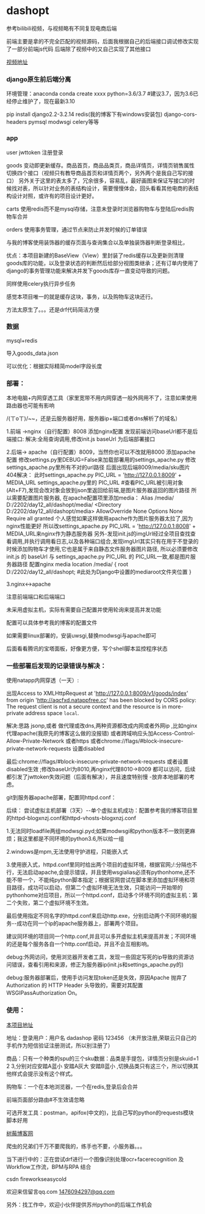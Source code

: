# dashopt

参考bilibili视频，与视频略有不同复现电商后端

前端主要是拿的不完全匹配的视频源码，后面我根据自己的后端接口调试修改实现了一部分前端js代码
后端除了视频中的又自己实现了其他接口


[视频地址](https://www.bilibili.com/video/BV1ee411p7LD?spm_id_from=333.999.0.0&vd_source=16c42409242358fc5a48ba5c09dc17a0)

### django原生前后端分离



环境管理：anaconda
conda create xxxx python=3.6/3.7  #建议3.7，因为3.6已经停止维护了，现在最新3.10

pip install django2.2-3.2.14 redis(我的博客下有windows安装包) django-cors-headers pymsql modwsgi celery等等

### app

user  jwttoken 注册登录

goods   变动即更新缓存。商品首页，商品品类页，商品详情页，详情页销售属性切换四个接口（视频只有教导商品首页和详情页两个，另外两个是我自己写的接口）
        另外关于这里的表太多了，冗余很多，容易乱，最好画图来保证写接口的时候找对表，所以针对业务的表结构设计，需要慢慢体会，回头看看其他电商的表结构设计对照，或许有的项目设计更好。

carts  使用redis而不是mysql存储，注意未登录时浏览器购物车与登陆后redis购物车合并

orders    使用事务管理，通过节点来防止并发时候的订单错误

与我的博客使用装饰器的缓存页面与查询集合以及单独装饰器判断登录相比，

优点：本项目新建的BaseView（View）里封装了redis缓存以及更新则清理goods库的功能，以及登录状态的判断然后给部分视图类继承；还有订单内使用了django的事务管理功能来解决并发下goods库存一直变动导致的问题。

同样使用celery执行异步任务

感觉本项目唯一的就是缓存这块，事务，以及购物车这块还行。

方法太原生了。。。还是drf代码简洁方便



### 数据

mysql+redis   

导入goods_data.json

可以优化：根据实际精简model字段长度



### 部署：

本地电脑+内网穿透工具（家里宽带不用内网穿透一般外网用不了，注意如果使用路由器也可能有影响

/(ㄒoㄒ)/~~，还是云服务器好用，服务器ip+端口或者dns解析了的域名）

1.前端  ->nginx（自行配置）8008
    添加nginx配置
    发现前端访问baseUrl都不是后端接口:
    解决:全局查询调用,修改init.js baseUrl 为后端部署接口
    
    

2.后端-> apache（自行配置）8009，当然你也可以不改就用8000
    添加apache配置
    修改settings.py里DEBUG=False来加载部署用的settings_apache.py
    修改settings_apache.py里所有不对的url路径
    后面出现后端8009/media/sku图片404解决： 此时settings_apache.py PIC_URL = 'http://127.0.0.1:8009' + MEDIA_URL
    settings_apache.py里的 PIC_URL #查看PIC_URL被引用对象(Alt+F7),发现会改对象会放到json里返回给前端,是图片服务器返回的图片路径
    所以需要配置图片服务器,
    在apache配置项里添加media：
    Alias /media/ D:/2202/day12_all/dashopt/media/
    <Directory D:/2202/day12_all/dashopt/media>
    AllowOverride None
    Options None
    Require all granted
    </Directory>
    个人感觉如果这样做用apache作为图片服务器太拉了,因为nginx性能更好
    所以改settings_apache.py PIC_URL = 'http://127.0.0.1:8008' + MEDIA_URL来nginx作为静态服务器
    另外-发现init.js的imgUrl经过全项目查找查看调用,并执行调用看日志,以及各种端口组合,发现imgUrl其实只有在用于不登录的时候添加购物车才使用,它也是属于来自静态文件服务器图片路径,
    所以必须要修改init.js 的 baseUrl 与 settings_apache.py PIC_URL 的 PIC_URL一致,都是图片服务器路径
    配置nginx media
    location /media/ {
            root D:/2202/day12_all/dashopt; #此处为Django中设置的mediaroot文件夹位置
        }
    

3.nginx<->apache

注意前端端口和后端端口

未采用虚拟主机，实际有需要自己配置并使用轮询来提高并发功能

配置可以具体参考我的博客的配置文件

如果需要linux部署的，安装uwsgi,替换modwsgi与apache即可

后面看看腾讯的宝塔面板，好像更方便，写个shell脚本监控程序状态





### 一些部署后发现的记录错误与解决：

使用natapp内网穿透（一天）:

出现Access to XMLHttpRequest at 'http://127.0.0.1:8009/v1/goods/index' from origin 'http://aqcfxd.natappfree.cc' has been blocked by CORS policy: The request client is not a secure context and the resource is in more-private address space `local`.

解决:思路 jsonp,或者 做代理或改dns,两种资源都改成内网或者外网ip ,比如nginx代理apache(我原先的博客这么做的没报错)  或者跨域响应头加Access-Control-Allow-Private-Network 或者https 或者chrome://flags/#block-insecure-private-network-requests 设置disabled

最后:chrome://flags/#block-insecure-private-network-requests 或者设置disabled生效 ;修改baseUrl为8010,再nginx代理8010->8009
都可以访问，后续都引发了jwttoken失效问题（后面有解决），并且速度特别慢 -放弃本地部署的考虑。

git到服务器apache部署，配置同httpd.conf：

后续： 尝试虚拟主机部署（3天）--单个虚拟主机成功：配置参考我的博客项目里的httpd-blogxnzj.conf和httpd-vhosts-blogxnzj.conf

 1.无法同时loadfile两组modwsgi.pyd;如果modwsgi和python版本不一致则更麻烦；我这里都是不同环境的python3.6,所以给一组

 2.windows是mpm,无法使用守护进程，只能嵌入式

 3.使用嵌入式，httpd.conf里同时给出两个项目的虚拟环境，根据官网;/:分隔也不行，无法启动apache,会提示错误，并且使用wsgialias必须有pythonhome,还不能不带一个，不能纯python脚本指定；根据官网尝试在脚本里添加虚拟环境和项目路径，成功可以启动，但第二个虚拟环境无法生效，只能访问一开始带的pythonhome对应项目，所以一个httpd.conf，启动多个环境不同的虚拟主机：第二个失败，第二个虚拟环境不生效。

最后使用指定不同名字的httpd.conf来启动http.exe，分别启动两个不同环境的服务--成功在同一个ip的apache服务器上，部署两个项目。

建议同环境的项目同一个http.conf,并且可以多开虚拟主机来提高并发；不同环境的还是每个服务各自一个http.conf启动，并且不会互相影响。



debug:外网访问，使用浏览器开发者工具，发现一些固定写死的ip导致的资源访问错误，查看引用和来源，修正为服务器ip(init.js和settings_apache.py的)

debug:服务器部署后，使用手访问发现token还是失效，原因Apache 抛弃了 Authorization 的 HTTP Header 头导致的，需要对其配置WSGIPassAuthorization On。





### 使用：

[本项目地址](http://101.34.15.153:8008)

地址：登录用户：用户名 dadashop  密码 123456   （未开放注册,荣联云只自己的手机作为短信验证注册测试，所以别注册了）

商品：只有一个种类的spu的三个sku数据：品类是手提包，详情页分别是skuid=1 2 3,分别对应安踏A蓝小 安踏A灰大 安踏B蓝小 ,切换品类只有这三个，所以切换其他样式会提示没有这个样式。

购物车：一个在本地浏览器，一个在redis,登录后会合并

前端页面部分路由#不生效请忽略










可选开发工具：postman，apifox(中文的)，比自己写的python的requests模块脚本好用



[树莓博客网](http://101.34.15.153)

爬虫的兄弟们千万不要爬我的，练手也不要，小服务器。。。

当下进行中的：正在尝试drf进行一个图像识别处理ocr+facerecognition 及Workflow工作流，BPM与RPA 结合

csdn   fireworkseasycold

欢迎来信留言qq.com 1476094297@qq.com

另外：找工作中，欢迎小伙伴提供苏州python的后端工作机会
